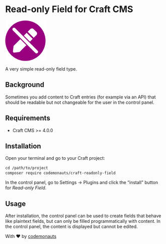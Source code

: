 # Read-only Field for Craft CMS

![Icon](resources/readonly.png)

A very simple read-only field type.

## Background

Sometimes you add content to Craft entries (for example via an API) that should be readable but not changeable for the user in the control panel.

## Requirements

 * Craft CMS >= 4.0.0

## Installation

Open your terminal and go to your Craft project:

``` shell
cd /path/to/project
composer require codemonauts/craft-readonly-field
```

In the control panel, go to Settings → Plugins and click the “install” button for *Read-only Field*.

## Usage

After installation, the control panel can be used to create fields that behave like plaintext fields, but can only be filled programmatically with content. In the control panel, the content is displayed but cannot be edited.

With ❤ by [codemonauts](https://codemonauts.com)
